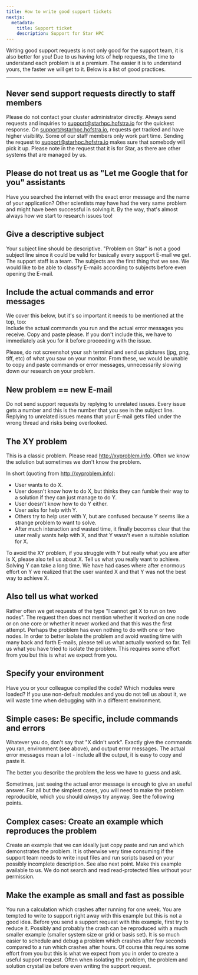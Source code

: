 ```yaml
---
title: How to write good support tickets
nextjs:
  metadata:
    title: Support ticket
    description: Support for Star HPC
---
```


Writing good support requests is not only good for the support team, it
is also better for you! Due to us having lots of help requests, the time
to understand each problem is at a premium. The easier it is to
understand yours, the faster we will get to it. Below is a list of good
practices.

---

## Never send support requests directly to staff members

Please do not contact your cluster administrator directly. Always send
requests and inquiries to <support@starhpc.hofstra.io> for the quickest
response. On <support@starhpc.hofstra.io>, requests get tracked and have
higher visibility. Some of our staff members only work part time.
Sending the request to <support@starhpc.hofstra.io> makes sure that
somebody will pick it up. Please note in the request that it is for Star,
as there are other systems that are managed by us.

## Please do not treat us as "Let me Google that for you" assistants

Have you searched the internet with the exact error message
and the name of your application? Other scientists may have had the
very same problem and might have been successful in solving it. By the
way, that's almost always how we start to research issues too!

## Give a descriptive subject

Your subject line should be descriptive. "Problem on Star" is not a
good subject line since it could be valid for basically every support
E-mail we get. The support staff is a team. The subjects are the first
thing that we see. We would like to be able to classify E-mails according
to subjects before even opening the E-mail.

## Include the actual commands and error messages

We cover this below, but it's so important it needs to be mentioned at
the top, too: <br>
Include the actual commands you run and the actual error
messages you receive. Copy and paste please. If you don't include this, we have to immediately ask you for it before proceeding with the issue.

Please, do not screenshot your ssh terminal and send us pictures (jpg,
png, tiff, etc) of what you saw on your monitor. From these, we would be
unable to copy and paste commands or error messages, unnecessarily slowing
down our research on your problem.

## New problem == new E-mail

Do not send support requests by replying to unrelated issues. Every
issue gets a number and this is the number that you see in the subject
line. Replying to unrelated issues means that your E-mail gets filed
under the wrong thread and risks being overlooked.

## The XY problem

This is a classic problem. Please read <http://xyproblem.info>. Often we
know the solution but sometimes we don't know the problem.

In short (quoting from <http://xyproblem.info>):

- User wants to do X.
- User doesn't know how to do X, but thinks they can fumble their way
  to a solution if they can just manage to do Y.
- User doesn't know how to do Y either.
- User asks for help with Y.
- Others try to help user with Y, but are confused because Y seems
  like a strange problem to want to solve.
- After much interaction and wasted time, it finally becomes clear
  that the user really wants help with X, and that Y wasn't even a
  suitable solution for X.

To avoid the XY problem, if you struggle with Y but really what you are
after is X, please also tell us about X. Tell us what you really want to
achieve. Solving Y can take a long time. We have had cases where after
enormous effort on Y we realized that the user wanted X and that Y was
not the best way to achieve X.

## Also tell us what worked

Rather often we get requests of the type "I cannot get X to run on two
nodes". The request then does not mention whether it worked on one node
or on one core or whether it never worked and that this was the first
attempt. Perhaps the problem has even nothing to do with one or two
nodes. In order to better isolate the problem and avoid wasting time
with many back and forth E-mails, please tell us what actually worked so
far. Tell us what you have tried to isolate the problem. This requires
some effort from you but this is what we expect from you.

## Specify your environment

Have you or your colleague compiled the code? Which modules were loaded?
If you use non-default modules and you do not tell us about it, we will
waste time when debugging with in a different environment.

## Simple cases: Be specific, include commands and errors

Whatever you do, don't say that "X didn't work". Exactly give the
commands you ran, environment (see above), and output error messages.
The actual error messages mean a lot - include all the output, it is
easy to copy and paste it.

The better you describe the problem the less we have to guess and ask.

Sometimes, just seeing the actual error message is enough to give an
useful answer. For all but the simplest cases, you will need to make the
problem reproducible, which you should _always_ try anyway. See the
following points.

## Complex cases: Create an example which reproduces the problem

Create an example that we can ideally just copy paste and run and which
demonstrates the problem. It is otherwise very time consuming if the
support team needs to write input files and run scripts based on your
possibly incomplete description. See also next point. Make this example
available to us. We do not search and read read-protected files without
your permission.

## Make the example as small and fast as possible

You run a calculation which crashes after running for one week. You are
tempted to write to support right away with this example but this is not
a good idea. Before you send a support request with this example, first
try to reduce it. Possibly and probably the crash can be reproduced with
a much smaller example (smaller system size or grid or basis set). It is
so much easier to schedule and debug a problem which crashes after few
seconds compared to a run which crashes after hours. Of course this
requires some effort from you but this is what we expect from you in
order to create a useful support request. Often when isolating the
problem, the problem and solution crystallize before even writing the
support request.
